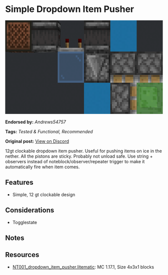 # Simple Dropdown Item Pusher
<img alt="dropdown_item_pusher.png" src="images/dropdown_item_pusher.png?raw=1" height="300px">

**Endorsed by:** *Andrews54757*

**Tags:** *Tested & Functional, Recommended*

**Original post:** [View on Discord](https://discord.com/channels/1375556143186837695/1388318627815493723)

12gt clockable dropdown item pusher. Useful for pushing items on ice in the nether. All the pistons are sticky. Probably not unload safe. Use string + observers instead of noteblock/observer/repeater trigger to make it automatically fire when item comes.
## Features
- Simple, 12 gt clockable design
## Considerations
- Togglestate
## Notes

## Resources
- [NT001_dropdown_item_pusher.litematic](attachments/NT001_dropdown_item_pusher.litematic): MC 1.17.1, Size 4x3x1 blocks
